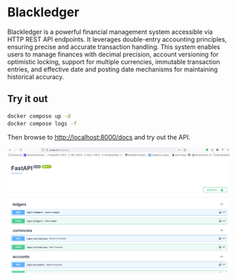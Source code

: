 # Blackledger

Blackledger is a powerful financial management system accessible via HTTP REST API endpoints. It leverages double-entry accounting principles, ensuring precise and accurate transaction handling. This system enables users to manage finances with decimal precision, account versioning for optimistic locking, support for multiple currencies, immutable transaction entries, and effective date and posting date mechanisms for maintaining historical accuracy.

## Try it out

```sh
docker compose up -d
docker compose logs -f
```

Then browse to <http://localhost:8000/docs> and try out the API.

![API Docs running locally](docs/local-api-docs.png)
